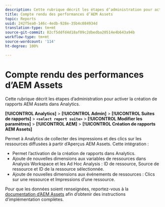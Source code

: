 ```yaml
---
description: Cette rubrique décrit les étapes d’administration pour activer la création de rapports AEM Assets dans Analytics.
title: Compte rendu des performances d’AEM Assets
topic: Reports
uuid: 242f5ea0-146c-4edb-928e-35b4c084934d
translation-type: tm+mt
source-git-commit: 82cf5ddfd4d18af09c2dbedba20514e4b643a94b
workflow-type: tm+mt
source-wordcount: '114'
ht-degree: 100%

---
```



# Compte rendu des performances d’AEM Assets

Cette rubrique décrit les étapes d’administration pour activer la création de rapports AEM Assets dans Analytics.

**[!UICONTROL Analytics]** > **[!UICONTROL Admin]** > **[!UICONTROL Suites de rapports]** > **`<select report suite>`** > **[!UICONTROL Modifier les paramètres]** > **[!UICONTROL AEM]** > **[!UICONTROL Création de rapports AEM Assets]**

Permet à Analytics de collecter des impressions et des clics sur les ressources diffusées à partir d’Aperçus AEM Assets. Cette intégration :

* Permet l’activation de la création de rapports dans Analytics.
* Ajoute de nouvelles dimensions aux variables de ressources dans Analysis Workspace et les Ad Hoc Analysis : ID de ressource, Source de ressource et ID de la ressource sélectionnée.
* Ajoute de nouvelles dimensions aux événements de ressources : Clics sur une ressource et Impressions d’une ressource.

Pour que les données soient renseignées, reportez-vous à la [documentation d’AEM Assets](https://helpx.adobe.com/fr/experience-manager/6-2/assets/using/touch-ui-asset-insights.html) afin d’obtenir des instructions d’implémentation complètes.
